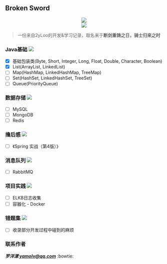 ## Broken Sword
<div align="center"><img src="https://timgsa.baidu.com/timg?image&quality=80&size=b9999_10000&sec=1556023644308&di=eb7b13a34bb4ac70889c22f539b8967b&imgtype=0&src=http%3A%2F%2Fask-fd.zol-img.com.cn%2Fg5%2FM00%2F06%2F01%2FChMkJ1oRWjOIfETPAALLARyKz9AAAiTHAPd9dsAAssZ401.jpg"/></div>
<div align="center"><img src="https://img.shields.io/badge/WeChat-yamolv-green.svg"/></div>

> 一份来自2yLoo的开发&学习记录，取名来于**断剑重铸之日，骑士归来之时**

### **Java基础** ![](http://progressed.io/bar/35)
- [x] 基础包装类(Byte, Short, Integer, Long, Float, Double, Character, Boolean)
- [x] List(ArrayList, LinkedList)
- [ ] Map(HashMap, LinkedHashMap, TreeMap)
- [ ] Set(HashSet, LinkedHashSet, TreeSet)
- [ ] Queue(PriorityQueue)

### **数据存储** ![](http://progressed.io/bar/0)
- [ ] MySQL
- [ ] MongoDB
- [ ] Redis

### **撸后感** ![](http://progressed.io/bar/30)
- [ ] 《Spring 实战（第4版）》

### **消息队列** ![](http://progressed.io/bar/0)
- [ ] RabbitMQ

### **项目实践** ![](http://progressed.io/bar/0)
- [ ] ELKB日志收集
- [ ] 容器化 - Docker

### **错题集** ![](http://progressed.io/bar/0)

- [ ] 收录部分开发过程中碰到的麻烦

### **联系作者**
***罗洋漾 yamolv@qq.com*** :bowtie:
